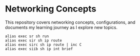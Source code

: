 # Networking Concepts
This repository covers networking concepts, configurations, and documents my learning journey as I explore new topics.


```
alias exec sr sh run
alias exec sir sh ip route
alias exec sirc sh ip route | inc C
alias exec siib sh ip int brief


```